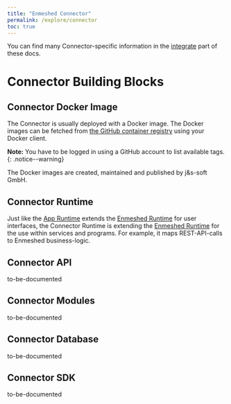 ```yaml
---
title: "Enmeshed Connector"
permalink: /explore/connector
toc: true
---
```


You can find many Connector-specific information in the [integrate](/integrate) part of these docs.

# Connector Building Blocks

## Connector Docker Image

The Connector is usually deployed with a Docker image. The Docker images can be fetched from [the GitHub container registry](https://github.com/nmshd/cns-connector/pkgs/container/connector) using your Docker client.

**Note:** You have to be logged in using a GitHub account to list available tags.
{: .notice--warning}

The Docker images are created, maintained and published by j&amp;s-soft GmbH.

## Connector Runtime

Just like the [App Runtime](/explore/app#app-runtime) extends the [Enmeshed Runtime](/explore/runtime) for user interfaces, the Connector Runtime is extending the [Enmeshed Runtime](/explore/runtime) for the use within services and programs. For example, it maps REST-API-calls to Enmeshed business-logic.

## Connector API

to-be-documented

## Connector Modules

to-be-documented

## Connector Database

to-be-documented

## Connector SDK

to-be-documented
